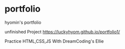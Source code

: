 # portfolio

hyomin's portfolio

unfinished Project
https://luckyhyom.github.io/portfolio1/

Practice HTML,CSS,JS With DreamCoding's Ellie
